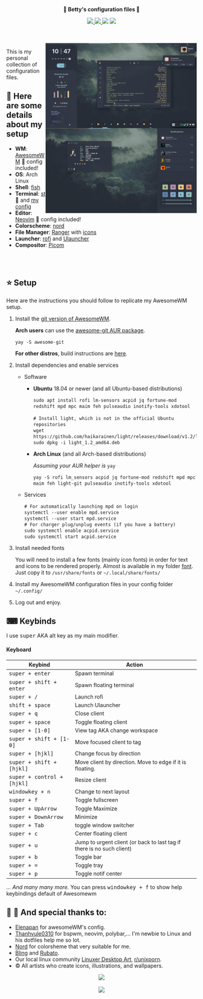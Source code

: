 <p align="center">
    <b>🐧 Betty's configuration files 🐧</b>
</p>

<div align="center">
    <p></p>
    <a href="https://github.com/betty2310/dotfiles/stargazers">
        <img src="https://img.shields.io/github/stars/betty2310/dotfiles?color=%238FBCBB&labelColor=%233B4252&style=for-the-badge">
    </a>
    <a href="https://github.com/betty2310/dotfiles/network/members/">
        <img src="https://img.shields.io/github/forks/betty2310/dotfiles?color=%2388C0D0&labelColor=%233B4252&style=for-the-badge">
    </a>
    <img src="https://img.shields.io/github/repo-size/betty2310/dotfiles?color=%2381A1C1&labelColor=%233B4252&style=for-the-badge">
   <img src="https://badges.pufler.dev/visits/betty2310/dotfiles?style=for-the-badge&color=5E81AC&logoColor=white&labelColor=3B4252"/>
</div>

<p/>
</br></br>
<img src="https://github.com/betty2310/file/blob/main/awesome/out.png?raw=true" alt="img" align="right" width="400px">

This is my personal collection of configuration files.


## 🐬 Here are some details about my setup

+ **WM**: [AwesomeWM](https://github.com/awesomeWM/awesome/) 💙 config included!
+ **OS**: Arch Linux
+ **Shell**: [fish](https://fishshell.com/)
+ **Terminal**: [st](https://st.suckless.org/) 💙 and [my config](https://github.com/betty2310/st)
+ **Editor**: [Neovim](https://github.com/neovim/neovim/) 💙 config included!
+ **Colorscheme**: [nord](https://www.nordtheme.com/)
+ **File Manager**: [Ranger](https://github.com/ranger/ranger) with [icons](https://github.com/alexanderjeurissen/ranger_devicons)
+ **Launcher**: [rofi](https://github.com/davatorium/rofi/) and [Ulauncher](https://ulauncher.io/)
+ **Compositor**: [Picom](https://github.com/Arian8j2/picom-jonaburg-fix) 

</br> </br> 
## :star: Setup

Here are the instructions you should follow to replicate my AwesomeWM setup.

1. Install the [git version of AwesomeWM](https://github.com/awesomeWM/awesome/).

   **Arch users** can use the [awesome-git AUR package](https://aur.archlinux.org/packages/awesome-git/).
   ```shell
   yay -S awesome-git
   ```

   **For other distros**, build instructions are [here](https://github.com/awesomeWM/awesome/#building-and-installation).

2. Install dependencies and enable services
   + Software

     - **Ubuntu** 18.04 or newer (and all Ubuntu-based distributions)

         ```shell
         sudo apt install rofi lm-sensors acpid jq fortune-mod redshift mpd mpc maim feh pulseaudio inotify-tools xdotool

         # Install light, which is not in the official Ubuntu repositories
         wget https://github.com/haikarainen/light/releases/download/v1.2/light_1.2_amd64.deb
         sudo dpkg -i light_1.2_amd64.deb
         ```

     - **Arch Linux** (and all Arch-based distributions)

         *Assuming your AUR helper is* `yay`

         ```shell
         yay -S rofi lm_sensors acpid jq fortune-mod redshift mpd mpc maim feh light-git pulseaudio inotify-tools xdotool
         ```
   + Services

      ```shell
      # For automatically launching mpd on login
      systemctl --user enable mpd.service
      systemctl --user start mpd.service
      # For charger plug/unplug events (if you have a battery)
      sudo systemctl enable acpid.service
      sudo systemctl start acpid.service
      ```

3. Install needed fonts

   You will need to install a few fonts (mainly icon fonts) in order for text and icons to be rendered properly. Almost is available
 in my folder [font](https://github.com/betty2310/dotfiles/tree/master/fonts). Just copy it to `/usr/share/fonts` or `~/.local/share/fonts/`

4. Install my AwesomeWM configuration files in your config folder `~/.config/`
5. Log out and enjoy.

## ⌨ Keybinds

I use <kbd>super</kbd> AKA alt key as my main modifier.

#### Keyboard
| Keybind | Action |
| --- | --- |
| <kbd>super + enter</kbd> | Spawn terminal |
| <kbd>super + shift + enter</kbd> | Spawn floating terminal |
| <kbd>super + /</kbd> | Launch rofi |
| <kbd>shift + space</kbd> | Launch Ulauncher |
| <kbd>super + q</kbd> | Close client |
| <kbd>super + space</kbd> | Toggle floating client |
| <kbd>super + [1-0]</kbd> | View tag AKA change workspace |
| <kbd>super + shift + [1-0]</kbd> | Move focused client to tag |
| <kbd>super + [hjkl]</kbd> | Change focus by direction |
| <kbd>super + shift + [hjkl]</kbd> | Move client by direction. Move to edge if it is floating. |
| <kbd>super + control + [hjkl]</kbd> | Resize client |
| <kbd>windowkey + n</kbd> | Change to next layout |
| <kbd>super + f</kbd> | Toggle fullscreen |
| <kbd>super + UpArrow</kbd> | Toggle Maximize |
| <kbd>super + DownArrow</kbd> | Minimize |
| <kbd>super + Tab</kbd> | toggle window switcher |
| <kbd>super + c</kbd> | Center floating client |
| <kbd>super + u</kbd> | Jump to urgent client (or back to last tag if there is no such client) |
| <kbd>super + b</kbd> | Toggle bar |
| <kbd>super + =</kbd> | Toggle tray |
| <kbd>super + p</kbd> | Toggle notif center |

*... And many many more.* 
You can press <kbd>windowkey + f</kbd> to show help keybindings default of Awesomewm
## :hugs: :hugs: And special thanks to:
* [Elenapan](https://github.com/elenapan/dotfiles) for awesomeWM's config. 
* [Thanhvule0310](https://github.com/thanhvule0310/dotfiles) for bspwm, neovim, polybar,... I'm newbie to Linux and his dotfiles help me so lot.
* [Nord](https://www.nordtheme.com/) for colorsheme that very suitable for me.
* [Bling](https://github.com/BlingCorp/bling) and [Rubato](https://github.com/andOrlando/rubato).
* Our local linux community [Linuxer Desktop Art](https://facebook.com/groups/linuxart), [r/unixporn](https://www.reddit.com/r/unixporn).
* © All artists who create icons, illustrations, and wallpapers.

<p align="center"><img src="https://raw.githubusercontent.com/arcticicestudio/nord-docs/develop/assets/images/nord/repository-footer-separator.svg?sanitize=true" /></p>

<p align="center"><a href="https://github.com/rxyhn/dotfiles/blob/main/LICENSE"><img src="https://img.shields.io/static/v1.svg?style=flat-square&label=License&message=GPL-3.0&logoColor=eceff4&logo=github&colorA=4c566a&colorB=88c0d0"/></a></p>

